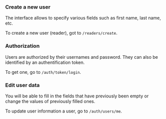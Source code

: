 ### Create a new user
The interface allows to specify various fields such as first name, last name, etc.

To create a new user (reader), got to `/readers/create`. 


### Authorization
Users are authorized by their usernames and password. 
They can also be identified by an authentification token. 

To get one, go to `/auth/token/login`.


### Edit user data

You will be able to fill in the fields that have previously been empty or change the values of previously filled ones.

To update user information a user, go to `/auth/users/me`. 